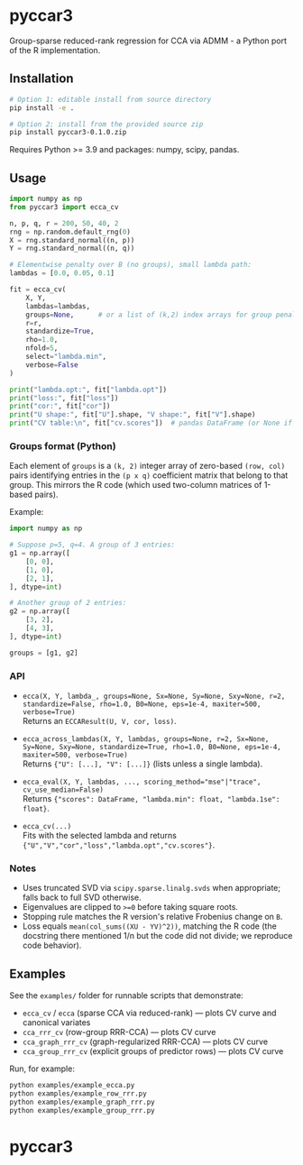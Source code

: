 # pyccar3

Group-sparse reduced-rank regression for CCA via ADMM - a Python port of the R implementation.

## Installation

```bash
# Option 1: editable install from source directory
pip install -e .

# Option 2: install from the provided source zip
pip install pyccar3-0.1.0.zip
```

Requires Python >= 3.9 and packages: numpy, scipy, pandas.

## Usage

```python
import numpy as np
from pyccar3 import ecca_cv

n, p, q, r = 200, 50, 40, 2
rng = np.random.default_rng(0)
X = rng.standard_normal((n, p))
Y = rng.standard_normal((n, q))

# Elementwise penalty over B (no groups), small lambda path:
lambdas = [0.0, 0.05, 0.1]

fit = ecca_cv(
    X, Y,
    lambdas=lambdas,
    groups=None,      # or a list of (k,2) index arrays for group penalty
    r=r,
    standardize=True,
    rho=1.0,
    nfold=5,
    select="lambda.min",
    verbose=False
)

print("lambda.opt:", fit["lambda.opt"])
print("loss:", fit["loss"])
print("cor:", fit["cor"])
print("U shape:", fit["U"].shape, "V shape:", fit["V"].shape)
print("CV table:\n", fit["cv.scores"])  # pandas DataFrame (or None if only one lambda)
```

### Groups format (Python)

Each element of `groups` is a `(k, 2)` integer array of zero-based `(row, col)` pairs identifying entries in the `(p x q)` coefficient matrix that belong to that group. This mirrors the R code (which used two-column matrices of 1-based pairs).

Example:

```python
import numpy as np

# Suppose p=5, q=4. A group of 3 entries:
g1 = np.array([
    [0, 0],
    [1, 0],
    [2, 1],
], dtype=int)

# Another group of 2 entries:
g2 = np.array([
    [3, 2],
    [4, 3],
], dtype=int)

groups = [g1, g2]
```

### API

- `ecca(X, Y, lambda_, groups=None, Sx=None, Sy=None, Sxy=None, r=2, standardize=False, rho=1.0, B0=None, eps=1e-4, maxiter=500, verbose=True)`  
  Returns an `ECCAResult(U, V, cor, loss)`.

- `ecca_across_lambdas(X, Y, lambdas, groups=None, r=2, Sx=None, Sy=None, Sxy=None, standardize=True, rho=1.0, B0=None, eps=1e-4, maxiter=500, verbose=True)`  
  Returns `{"U": [...], "V": [...]}` (lists unless a single lambda).

- `ecca_eval(X, Y, lambdas, ..., scoring_method="mse"|"trace", cv_use_median=False)`  
  Returns `{"scores": DataFrame, "lambda.min": float, "lambda.1se": float}`.

- `ecca_cv(...)`  
  Fits with the selected lambda and returns `{"U","V","cor","loss","lambda.opt","cv.scores"}`.

### Notes

- Uses truncated SVD via `scipy.sparse.linalg.svds` when appropriate; falls back to full SVD otherwise.
- Eigenvalues are clipped to `>=0` before taking square roots.
- Stopping rule matches the R version's relative Frobenius change on `B`.
- Loss equals `mean(col_sums((XU - YV)^2))`, matching the R code (the docstring there mentioned 1/n but the code did not divide; we reproduce code behavior).

## Examples

See the `examples/` folder for runnable scripts that demonstrate:
- `ecca_cv` / `ecca` (sparse CCA via reduced-rank) — plots CV curve and canonical variates
- `cca_rrr_cv` (row-group RRR-CCA) — plots CV curve
- `cca_graph_rrr_cv` (graph-regularized RRR-CCA) — plots CV curve
- `cca_group_rrr_cv` (explicit groups of predictor rows) — plots CV curve

Run, for example:

```bash
python examples/example_ecca.py
python examples/example_row_rrr.py
python examples/example_graph_rrr.py
python examples/example_group_rrr.py
```
# pyccar3
